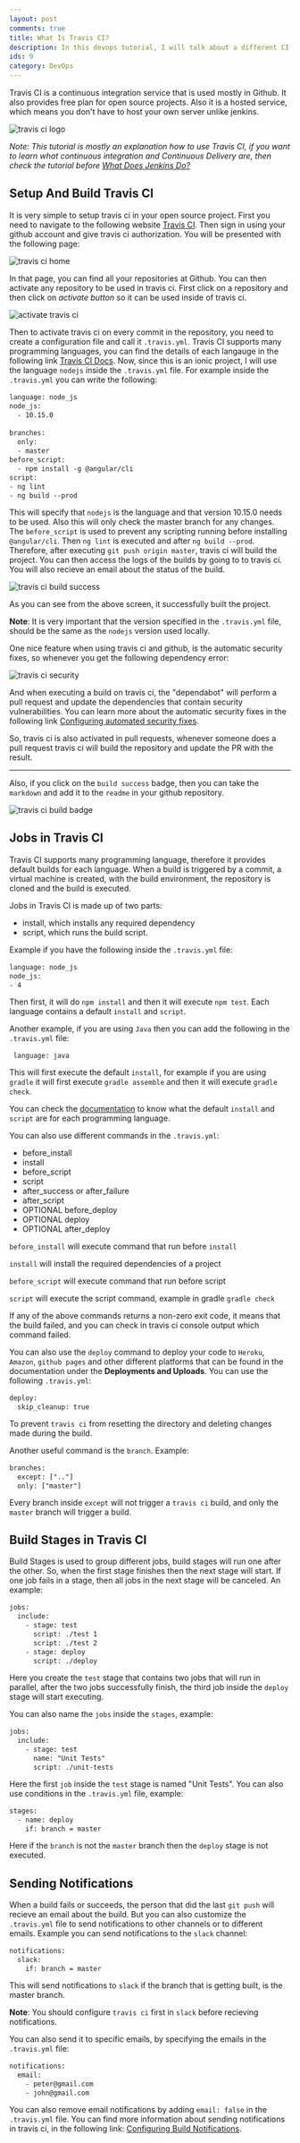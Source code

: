```yaml
---
layout: post
comments: true
title: What Is Travis CI?
description: In this devops tutorial, I will talk about a different CI other than jenkins that is called travis ci. I will explain what is it, how to download and setup it on github.
ids: 9
category: DevOps
---
```


<p class="message"> 
Travis CI is a continuous integration service that is used mostly in Github. It also provides free plan for open source projects. Also it is a hosted service, which means you don't have to host your own server unlike jenkins.
</p>

<img data-sizes="auto" class="lazy-loading" data-src="/assets/images/rsz_travis.jpg" src="/assets/images/rsz_travis.jpg" alt="travis ci logo" data-srcset="/assets/images/rsz_travis.jpg 300w,
    /assets/images/rsz_travis.jpg 600w,
    /assets/images/rsz_travis.jpg 900w">

<i>
Note: This tutorial is mostly an explanation how to use Travis CI, if you want to learn what continuous integration and Continuous Delivery are, then check the tutorial before <a href="https://petercoding.com/devops/2019/07/15/what-does-jenkins-do/"> What Does Jenkins Do?</a>
</i>
<!-- inside posts -->
<!-- <style>
  .example_responsive { width: 300px; height: 250px; }
</style>
<script async src="https://pagead2.googlesyndication.com/pagead/js/adsbygoogle.js"></script>
<ins class="adsbygoogle example_responsive"
     style="display:block"
     data-ad-client="ca-pub-8689548599050263"
     data-ad-slot="2590272657"
     data-ad-format="auto"
     data-full-width-responsive="true"></ins>
<script>
     (adsbygoogle = window.adsbygoogle || []).push({});
</script> -->

## Setup And Build Travis CI

It is very simple to setup travis ci in your open source project. First you need to navigate to the following website [Travis CI](https://travis-ci.org). Then sign in using your github account and give travis ci authorization. You will be presented with the following page:

<img data-sizes="auto" class="lazy-loading" data-src="/assets/images/rsz_travis.jpg" src="/assets/images/travishome.jpg" alt="travis ci home" data-srcset="/assets/images/travishome.jpg 300w,
    /assets/images/travishome.jpg 600w,
    /assets/images/travishome.jpg 900w">

In that page, you can find all your repositories at Github. You can then activate any repository to be used in travis ci. First click on a repository and then click on *activate button* so it can be used inside of travis ci.

<img data-sizes="auto" class="lazy-loading" data-src="/assets/images/activate.jpg" src="/assets/images/activate.jpg" alt="activate travis ci" data-srcset="/assets/images/activate.jpg 300w,
    /assets/images/activate.jpg 600w,
    /assets/images/activate.jpg 900w">

Then to activate travis ci on every commit in the repository, you need to create a configuration file and call it `.travis.yml`. Travis CI supports many programming languages, you can find the details of each langauge in the following link [Travis CI Docs](https://docs.travis-ci.com/). Now, since this is an ionic project, I will use the language `nodejs` inside the `.travis.yml` file. For example inside the `.travis.yml` you can write the following:

```
language: node_js
node_js:
  - 10.15.0

branches:
  only:
  - master
before_script:
  - npm install -g @angular/cli
script:
- ng lint
- ng build --prod
```

This will specify that `nodejs` is the language and that version 10.15.0 needs to be used. Also this will only check the master branch for any changes. The `before_script` is used to prevent any scripting running before installing `@angular/cli`. Then `ng lint` is executed and after `ng build --prod`.  Therefore, after executing `git push origin master`, travis ci will build the project. You can then access the logs of the builds by going to to travis ci. You will also recieve an email about the status of the build.

<img data-sizes="auto" class="lazy-loading" data-src="/assets/images/success.jpg" src="/assets/images/success.jpg" alt="travis ci build success" data-srcset="/assets/images/success.jpg 300w,
    /assets/images/success.jpg 600w,
    /assets/images/success.jpg 900w">

As you can see from the above screen, it successfully built the project.

**Note**: It is very important that the version specified in the `.travis.yml` file, should be the same as the `nodejs` version used locally.

One nice feature when using travis ci and github, is the automatic security fixes, so whenever you get the following dependency error:

<img data-sizes="auto" class="lazy-loading" data-src="/assets/images/security.jpg" src="/assets/images/security.jpg" alt="travis ci security " data-srcset="/assets/images/security.jpg 300w,
    /assets/images/security.jpg 600w,
    /assets/images/security.jpg 900w">

And when executing a build on travis ci, the "dependabot" will perform a pull request and update the dependencies that contain security vulnerabilities. You can learn more about the automatic security fixes in the following link [Configuring automated security fixes](https://help.github.com/en/articles/configuring-automated-security-fixes).

So, travis ci is also activated in pull requests, whenever someone does a pull request travis ci will build the repository and update the PR with the result.

----

Also, if you click on the `build success` badge, then you can take the `markdown` and add it to the `readme` in your github repository.

<img data-sizes="auto" class="lazy-loading" data-src="/assets/images/badge.jpg" src="/assets/images/badge.jpg" alt="travis ci build badge" data-srcset="/assets/images/badge.jpg 300w,
    /assets/images/badge.jpg 600w,
    /assets/images/badge.jpg 900w">

## Jobs in Travis CI

Travis CI supports many programming language, therefore it provides default builds for each language. When a build is triggered by a commit, a virtual machine is created, with the build environment, the repository is cloned and the build is executed.

Jobs in Travis CI is made up of two parts:

- install, which installs any required dependency
- script, which runs the build script.

Example if you have the following inside the `.travis.yml` file:

```
language: node_js
node_js:
- 4
```
Then first, it will do `npm install` and then it will execute `npm test`. Each language contains a default `install` and `script`.

Another example, if you are using `Java` then you can add the following in the `.travis.yml` file:

```
 language: java
```
This will first execute the default `install`, for example if you are using `gradle` it will first execute `gradle assemble` and then it will execute `gradle check`.

You can check the [documentation](https://docs.travis-ci.com/) to know what the default `install` and `script` are for each programming language.

You can also use different commands in the `.travis.yml`:

- before_install
- install
- before_script
- script
- after_success or after_failure
- after_script
- OPTIONAL before_deploy
- OPTIONAL deploy
- OPTIONAL after_deploy


`before_install` will execute command that run before `install`

`install` will install the required dependencies of a project

`before_script` will execute command that run before script

`script` will execute the script command, example in gradle `gradle check`

If any of the above commands returns a non-zero exit code, it means that the build failed, and you can check in travis ci console output which command failed.

You can also use the `deploy` command to deploy your code to `Heroku`, `Amazon`, `github pages` and other different platforms that can be found in the documentation under the **Deployments and Uploads**. You can use the following `.travis.yml`:

```
deploy:
  skip_cleanup: true
```
To prevent `travis ci` from resetting the directory and deleting changes made during the build.

Another useful command is the `branch`. Example:

```
branches:
  except: [".."]
  only: ["master"]
```
Every branch inside `except` will not trigger a `travis ci` build, and only the `master` branch will trigger a build.

## Build Stages in Travis CI

Build Stages is used to group different jobs, build stages will run one after the other. So, when the first stage finishes then the next stage will start. If one job fails in a stage, then all jobs in the next stage will be canceled. An example:

```
jobs:
  include:
    - stage: test
      script: ./test 1
      script: ./test 2
    - stage: deploy
      script: ./deploy
```
Here you create the `test` stage that contains two jobs that will run in parallel, after the two jobs successfully finish, the third job inside the `deploy` stage will start executing.

You can also name the `jobs` inside the `stages`, example:

```
jobs:
  include:
    - stage: test                
      name: "Unit Tests"
      script: ./unit-tests
```

Here the first `job` inside the `test` stage is named "Unit Tests". You can also use conditions in the `.travis.yml` file, example:

```
stages:
  - name: deploy
    if: branch = master
```

Here if the `branch` is not the `master` branch then the `deploy` stage is not executed.

## Sending Notifications

When a build fails or succeeds, the person that did the last `git push` will recieve an email about the build. But you can also customize the `.travis.yml` file to send notifications to other channels or to different emails. Example you can send notifications to the `slack` channel:

```
notifications:
  slack:
    if: branch = master
```
This will send notifications to `slack` if the branch that is getting built, is the master branch.

**Note**: You should configure `travis ci` first in `slack` before recieving notifications.

You can also send it to specific emails, by specifying the emails in the `.travis.yml` file:

```
notifications:
  email:
    - peter@gmail.com
    - john@gmail.com
```

You can also remove email notifications by adding `email: false` in the `.travis.yml` file. You can find more information about sending notifications in travis ci, in the following link: [Configuring Build Notifications](https://docs.travis-ci.com/user/notifications/).